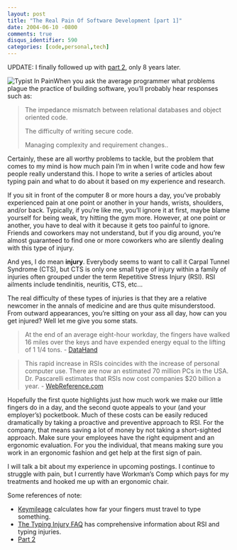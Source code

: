 ```yaml
---
layout: post
title: "The Real Pain Of Software Development [part 1]"
date: 2004-06-10 -0800
comments: true
disqus_identifier: 590
categories: [code,personal,tech]
---
```

UPDATE: I finally followed up with [part
2](http://haacked.com/archive/2012/04/15/The-Real-Pain-Of-Software-Development-2.aspx.aspx/),
only 8 years later.

![Typist In Pain](/images/TypingPain.jpg)When you ask the average
programmer what problems plague the practice of building software,
you’ll probably hear responses such as:

> The impedance mismatch between relational databases and object
> oriented code.
>
> The difficulty of writing secure code.
>
> Managing complexity and requirement changes..

Certainly, these are all worthy problems to tackle, but the problem that
comes to my mind is how much pain I’m in when I write code and how few
people really understand this. I hope to write a series of articles
about typing pain and what to do about it based on my experience and
research.

If you sit in front of the computer 8 or more hours a day, you’ve
probably experienced pain at one point or another in your hands, wrists,
shoulders, and/or back. Typically, if you’re like me, you’ll ignore it
at first, maybe blame yourself for being weak, try hitting the gym more.
However, at one point or another, you have to deal with it because it
gets too painful to ignore. Friends and coworkers may not understand,
but if you dig around, you’re almost guaranteed to find one or more
coworkers who are silently dealing with this type of injury.

And yes, I do mean **injury**. Everybody seems to want to call it Carpal
Tunnel Syndrome (CTS), but CTS is only one small type of injury within a
family of injuries often grouped under the term Repetitive Stress Injury
(RSI). RSI ailments include tendinitis, neuritis, CTS, etc...

The real difficulty of these types of injuries is that they are a
relative newcomer in the annals of medicine and are thus quite
misunderstood. From outward appearances, you’re sitting on your ass all
day, how can you get injured? Well let me give you some stats.

> At the end of an average eight-hour workday, the fingers have walked
> 16 miles over the keys and have expended energy equal to the lifting
> of 1 1/4 tons. -
> [DataHand](http://www.datahand.com/overview/dhsolution.htm)

> This rapid increase in RSIs coincides with the increase of personal
> computer use. There are now an estimated 70 million PCs in the USA.
> Dr. Pascarelli estimates that RSIs now cost companies \$20 billion a
> year. - [WebReference.com](http://webreference.com/rsi.html)

Hopefully the first quote highlights just how much work we make our
little fingers do in a day, and the second quote appeals to your (and
your employer’s) pocketbook. Much of these costs can be easily reduced
dramatically by taking a proactive and preventive approach to RSI. For
the company, that means saving a lot of money by not taking a
short-sighted approach. Make sure your employees have the right
equipment and an ergonomic evaluation. For you the individual, that
means making sure you work in an ergonomic fashion and get help at the
first sign of pain.

I will talk a bit about my experience in upcoming postings. I continue
to struggle with pain, but I currently have Workman’s Comp which pays
for my treatments and hooked me up with an ergonomic chair.

Some references of note:

-   [Keymileage](http://www.integrity.com/homes/tomandkaren/Keymileage/)
    calculates how far your fingers must travel to type something.
-   [The Typing Injury FAQ](http://www.tifaq.com/) has comprehensive
    information about RSI and typing injuries.
-   [Part
    2](http://haacked.com/archive/2012/04/15/The-Real-Pain-Of-Software-Development-2.aspx.aspx/)


